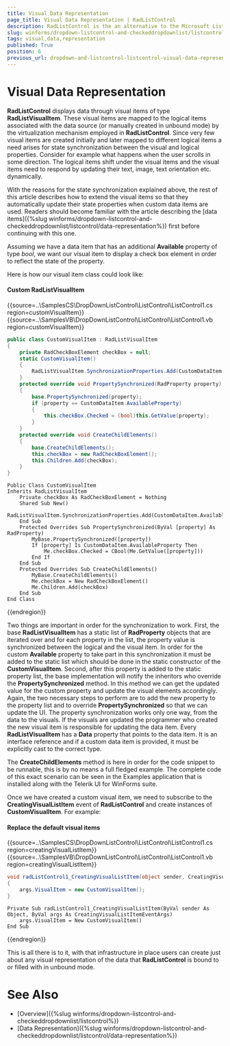 ```yaml
---
title: Visual Data Representation
page_title: Visual Data Representation | RadListControl
description: RadListControl is the an alternative to the Microsoft ListBox control.
slug: winforms/dropdown-listcontrol-and-checkeddropdownlist/listcontrol/visual-data-representation
tags: visual,data,representation
published: True
position: 6
previous_url: dropdown-and-listcontrol-listcontrol-visual-data-representation
---
```


# Visual Data Representation

__RadListControl__ displays data through visual items of type __RadListVisualItem__. These visual items are mapped to the logical items associated with the data source (or manually created in unbound mode) by the virtualization mechanism employed in __RadListControl__. Since very few visual items are created initially and later mapped to different logical items a need arises for state synchronization between the visual and logical properties. Consider for example what happens when the user scrolls in some direction. The logical items shift under the visual items and the visual items need to respond by updating their text, image, text orientation etc. dynamically.
        
With the reasons for the state synchronization explained above, the rest of this article describes how to extend the visual items so that they automatically update their state properties when custom data items are used. Readers should become familiar with the article describing the [data items]({%slug winforms/dropdown-listcontrol-and-checkeddropdownlist/listcontrol/data-representation%}) first before continuing with this one.        

Assuming we have a data item that has an additional __Available__ property of type *bool*, we want our visual item to display a check box element in order to reflect the state of the property.

Here is how our visual item class could look like: 

#### Custom RadListVisualItem

{{source=..\SamplesCS\DropDownListControl\ListControl\ListControl1.cs region=customVisualItem}} 
{{source=..\SamplesVB\DropDownListControl\ListControl\ListControl1.vb region=customVisualItem}} 

````C#
public class CustomVisualItem : RadListVisualItem
{
    private RadCheckBoxElement checkBox = null;
    static CustomVisualItem()
    {
        RadListVisualItem.SynchronizationProperties.Add(CustomDataItem.AvailableProperty);
    }
    protected override void PropertySynchronized(RadProperty property)
    {
        base.PropertySynchronized(property);
        if (property == CustomDataItem.AvailableProperty)
        {
            this.checkBox.Checked = (bool)this.GetValue(property);
        }
    }
    protected override void CreateChildElements()
    {
        base.CreateChildElements();
        this.checkBox = new RadCheckBoxElement();
        this.Children.Add(checkBox);
    }
}

````
````VB.NET
Public Class CustomVisualItem
Inherits RadListVisualItem
    Private checkBox As RadCheckBoxElement = Nothing
    Shared Sub New()
        RadListVisualItem.SynchronizationProperties.Add(CustomDataItem.AvailableProperty)
    End Sub
    Protected Overrides Sub PropertySynchronized(ByVal [property] As RadProperty)
        MyBase.PropertySynchronized([property])
        If [property] Is CustomDataItem.AvailableProperty Then
            Me.checkBox.Checked = CBool(Me.GetValue([property]))
        End If
    End Sub
    Protected Overrides Sub CreateChildElements()
        MyBase.CreateChildElements()
        Me.checkBox = New RadCheckBoxElement()
        Me.Children.Add(checkBox)
    End Sub
End Class

````

{{endregion}} 
 
Two things are important in order for the synchronization to work. First, the base __RadListVisualItem__ has a static list of __RadProperty__ objects that are iterated over and for each property in the list, the property value is synchronized between the logical and the visual item. In order for the custom __Available__ property to take part in this synchronization it must be added to the static list which should be done in the static constructor of the __CustomVisualItem__. Second, after this property is added to the static property list, the base implementation will notify the inheritors who override the __PropertySynchronized__ method. In this method we can get the updated value for the custom property and update the visual elements accordingly. Again, the two necessary steps to perform are to add the new property to the property list and to override __PropertySynchronized__ so that we can update the UI. The property synchronization works only one way, from the data to the visuals. If the visuals are updated the programmer who created the new visual item is responsible for updating the data item. Every __RadListVisualItem__ has a __Data__ property that points to the data item. It is an interface reference and if a custom data item is provided, it must be explicitly cast to the correct type.        

The __CreateChildElements__ method is here in order for the code snippet to be runnable, this is by no means a full fledged example. The complete code of this exact scenario can be seen in the Examples application that is installed along with the Telerik UI for WinForms suite.
         
Once we have created a custom visual item, we need to subscribe to the __CreatingVisualListItem__ event of __RadListControl__ and create instances of __CustomVisualItem__. For example: 

#### Replace the default visual items 

{{source=..\SamplesCS\DropDownListControl\ListControl\ListControl1.cs region=creatingVisualListItem}} 
{{source=..\SamplesVB\DropDownListControl\ListControl\ListControl1.vb region=creatingVisualListItem}} 

````C#
void radListControl1_CreatingVisualListItem(object sender, CreatingVisualListItemEventArgs args)
{
    args.VisualItem = new CustomVisualItem();
}

````
````VB.NET
Private Sub radListControl1_CreatingVisualListItem(ByVal sender As Object, ByVal args As CreatingVisualListItemEventArgs)
    args.VisualItem = New CustomVisualItem()
End Sub

````

{{endregion}}  

This is all there is to it, with that infrastructure in place users can create just about any visual representation of the data that __RadListControl__ is bound to or filled with in unbound mode. 

# See Also

* [Overview]({%slug winforms/dropdown-listcontrol-and-checkeddropdownlist/listcontrol%})
* [Data Representation]({%slug winforms/dropdown-listcontrol-and-checkeddropdownlist/listcontrol/data-representation%})
